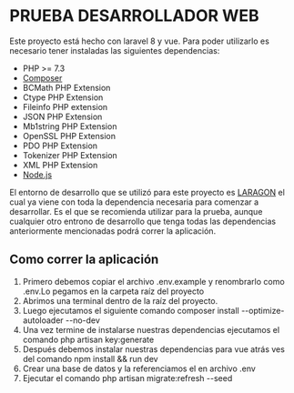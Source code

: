 # PRUEBA DESARROLLADOR WEB


Este proyecto está hecho con laravel 8 y vue. Para poder utilizarlo es necesario tener instaladas las siguientes dependencias:


- PHP >= 7.3
- <a href="https://getcomposer.org/">Composer</a>
- BCMath PHP Extension
- Ctype PHP Extension
- Fileinfo PHP extension
- JSON PHP Extension
- Mb1string PHP Extension
- OpenSSL PHP Extension
- PDO PHP Extension
- Tokenizer PHP Extension
- XML PHP Extension
- <a href="https://nodejs.org/es/">Node.js</a>

El entorno de desarrollo que se utilizó para este proyecto es <a href="https://laragon.org/download/index.html">LARAGON</a> el cual ya viene con toda la dependencia necesaria para comenzar a desarrollar. Es el que se recomienda utilizar para la prueba, aunque cualquier otro entrono de desarrollo que tenga todas las dependencias anteriormente mencionadas podrá correr la aplicación.

## Como correr la aplicación
1. Primero debemos copiar el archivo .env.example y renombrarlo como .env.Lo pegamos en la carpeta raíz del proyecto
2. Abrimos una terminal dentro de la raíz del proyecto.
3. Luego ejecutamos el siguiente comando composer install --optimize-autoloader --no-dev
4. Una vez termine de instalarse nuestras dependencias ejecutamos el comando php artisan key:generate
5. Después debemos instalar nuestras dependencias para vue atrás ves del comando npm install && run dev
6. Crear una base de datos y la referenciamos el en archivo .env
7. Ejecutar el comando php artisan migrate:refresh --seed
